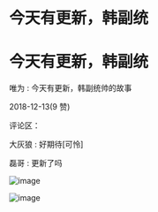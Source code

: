 # 今天有更新，韩副统

# 今天有更新，韩副统

唯为 : 今天有更新，韩副统帅的故事

2018-12-13(9 赞)

评论区：

大灰狼 : 好期待[可怜]

磊哥 : 更新了吗

![image](img/Image_1351.png)

![image](img/Image_1361.png)